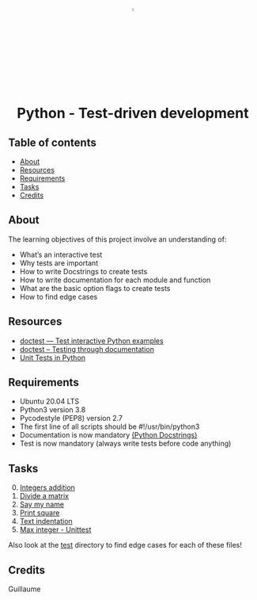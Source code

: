 <div align="center">

<a href="https://www.python.org/">
<img src="https://upload.wikimedia.org/wikipedia/commons/thumb/1/1f/Python_logo_01.svg/800px-Python_logo_01.svg.png" alt="Python Language" width=4% heigth=4% />
</a>
<h1> Python - Test-driven development </h1>

</div>

## Table of contents
* [About](#about)
* [Resources](#resources)
* [Requirements](#requirements)
* [Tasks](#tasks)
* [Credits](#credits)

## About
The learning objectives of this project involve an understanding of:
* What’s an interactive test
* Why tests are important
* How to write Docstrings to create tests
* How to write documentation for each module and function
* What are the basic option flags to create tests
* How to find edge cases

## Resources
* [doctest — Test interactive Python examples](https://docs.python.org/3/library/doctest.html)
* [doctest – Testing through documentation](https://pymotw.com/3/doctest/)
* [Unit Tests in Python](https://youtu.be/1Lfv5tUGsn8)

## Requirements
* Ubuntu 20.04 LTS
* Python3 version 3.8
* Pycodestyle (PEP8) version 2.7
* The first line of all scripts should be #!/usr/bin/python3
* Documentation is now mandatory [(Python Docstrings)](https://sphinxcontrib-napoleon.readthedocs.io/en/latest/example_google.html)
* Test is now mandatory (always write tests before code anything)

## Tasks
0. [Integers addition](0-add_integer.py)
1. [Divide a matrix](2-matrix_divided.py)
2. [Say my name](3-say_my_name.py)
3. [Print square](4-print_square.py)
4. [Text indentation](5-text_indentation.py)
5. [Max integer - Unittest](6-max_integer.py)

Also look at the [test](./test) directory to find edge cases for each of these files!

## Credits
Guillaume
